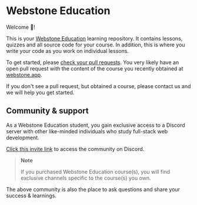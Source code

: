 # Webstone Education

Welcome 👋!

This is your [Webstone Education](https://webstone.app) learning repository. It contains lessons, quizzes and all source code for your course. In addition, this is where you write your code as you work on individual lessons.

To get started, please [check your pull requests](./pulls). You very likely have an open pull request with the content of the course you recently obtained at [webstone.app](https://webstone.app).

If you don't see a pull request, but obtained a course, please contact us and we will help you get started.
## Community & support

As a Webstone Education student, you gain exclusive access to a Discord server with other like-minded individuals who study full-stack web development.

[Click this invite link](https://discord.gg/EzJDBT6uRv) to access the community on Discord.

> **Note**
>
> If you purchased Webstone Education course(s), you will find exclusive channels specific to the course(s) you own.

The above community is also the place to ask questions and share your success & learnings.
